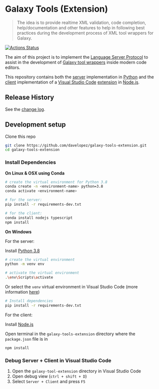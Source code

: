 # Galaxy Tools (Extension)

> The idea is to provide realtime XML validation, code completion, help/documentation and other features to help in following best practices during the development process of XML tool wrappers for Galaxy.

[![Actions Status](https://github.com/davelopez/galaxy-tools-extension/workflows/CI/badge.svg)](https://github.com/davelopez/galaxy-tools-extension/actions)

The aim of this project is to implement the [Language Server Protocol](https://microsoft.github.io/language-server-protocol/) to assist in the development of [Galaxy tool wrappers](https://docs.galaxyproject.org/en/latest/dev/schema.html) inside modern code editors.

This repository contains both the [server](https://github.com/davelopez/galaxy-tools-extension/tree/master/server) implementation in [Python](https://www.python.org/) and the [client](https://github.com/davelopez/galaxy-tools-extension/tree/master/client) implementation of a [Visual Studio Code](https://code.visualstudio.com/) [extension](https://marketplace.visualstudio.com/VSCode) in [Node.js](https://nodejs.org/en/).

## Release History
See the [change log](docs/CHANGELOG.md).


## Development setup
Clone this repo
```sh
git clone https://github.com/davelopez/galaxy-tools-extension.git
cd galaxy-tools-extension
```
### Install Dependencies

**On Linux & OSX using Conda**
```sh
# create the virtual environment for Python 3.8
conda create -n <environment-name> python=3.8
conda activate <environment-name>

# for the server:
pip install -r requirements-dev.txt

# for the client:
conda install nodejs typescript
npm install
```

**On Windows**

For the server:

Install [Python 3.8](https://docs.python.org/3/using/windows.html#windows-full)
```sh
# create the virtual environment
python -m venv env

# activate the virtual environment
.\env\Scripts\activate
```
Or select the `venv` virtual environment in Visual Studio Code (more information [here](https://code.visualstudio.com/docs/python/environments))
```sh
# Install dependencies
pip install -r requirements-dev.txt
```

For the client:

Install [Node.js](https://nodejs.org/en/download/)

Open terminal in the `galaxy-tools-extension` directory where the `package.json` file is in
```sh
npm install
```


### Debug Server + Client in Visual Studio Code

1. Open the `galaxy-tool-extension` directory in Visual Studio Code
1. Open debug view (`ctrl + shift + D`)
1. Select `Server + Client` and press `F5`
